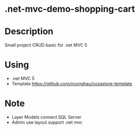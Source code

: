 # .net-mvc-demo-shopping-cart
# Description
Small project CRUD basic for .net MVC 5
# Using
- .net MVC 5
- Template https://github.com/nconghau/cozastore-template
# Note
- Layer Models connect SQL Server
- Admin use layout support .net mvc
